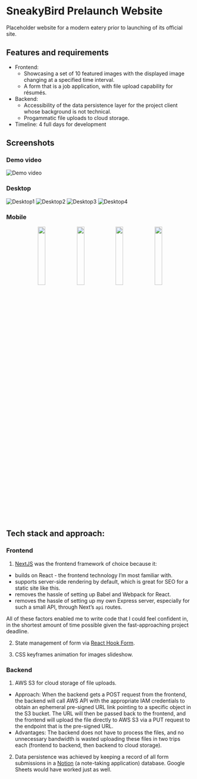 # SneakyBird Prelaunch Website
Placeholder website for a modern eatery prior to launching of its official site.

## Features and requirements
- Frontend:
  - Showcasing a set of 10 featured images with the displayed image changing at a specified time interval.
  - A form that is a job application, with file upload capability for résumés.
- Backend:
  - Accessibility of the data persistence layer for the project client whose background is not technical.
  - Progammatic file uploads to cloud storage.
- Timeline: 4 full days for development

## Screenshots
### Demo video
![Demo video](https://i.imgur.com/ebrDWB1.gif)
### Desktop
![Desktop1](https://i.imgur.com/FctuGVv.png)
![Desktop2](https://i.imgur.com/zRE4GA7.png)
![Desktop3](https://i.imgur.com/szI3ZAj.png)
![Desktop4](https://i.imgur.com/E6KW5eN.png)
### Mobile
<div align="center" width="100%">
  <img src="https://i.imgur.com/KnczUs8.jpg" width="20%" />
  <img src="https://i.imgur.com/nAT4Otu.png" width="20%" />
  <img src="https://i.imgur.com/OchgmiT.png" width="20%" />
  <img src="https://i.imgur.com/MKXBbYv.png" width="20%" />
</div>

## Tech stack and approach:
### Frontend
1. [NextJS](https://nextjs.org/) was the frontend framework of choice because it:
- builds on React - the frontend technology I’m most familiar with.
- supports server-side rendering by default, which is great for SEO for a static site like this.
- removes the hassle of setting up Babel and Webpack for React.
- removes the hassle of setting up my own Express server, especially for such a small API, through Next’s `api` routes.

All of these factors enabled me to write code that I could feel confident in, in the shortest amount of time possible given the fast-approaching project deadline.

2. State management of form via [React Hook Form](https://react-hook-form.com/).

3. CSS keyframes animation for images slideshow.

### Backend
1. AWS S3 for cloud storage of file uploads.
- Approach: When the backend gets a POST request from the frontend, the backend will call AWS API with the appropriate IAM credentials to obtain an ephemeral pre-signed URL link pointing to a specific object in the S3 bucket. The URL will then be passed back to the frontend, and the frontend will upload the file directly to AWS S3 via a PUT request to the endpoint that is the pre-signed URL.
- Advantages: The backend does not have to process the files, and no unnecessary bandwidth is wasted uploading these files in two trips each (frontend to backend, then backend to cloud storage).

2. Data persistence was achieved by keeping a record of all form submissions in a [Notion](https://developers.notion.com/) (a note-taking application) database. Google Sheets would have worked just as well.
